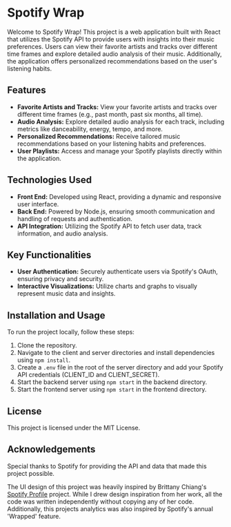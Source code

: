 # Spotify Wrap

Welcome to Spotify Wrap! This project is a web application built with React that utilizes the Spotify API to provide users with insights into their music preferences. Users can view their favorite artists and tracks over different time frames and explore detailed audio analysis of their music. Additionally, the application offers personalized recommendations based on the user's listening habits.

## Features

- **Favorite Artists and Tracks:** View your favorite artists and tracks over different time frames (e.g., past month, past six months, all time).
- **Audio Analysis:** Explore detailed audio analysis for each track, including metrics like danceability, energy, tempo, and more.
- **Personalized Recommendations:** Receive tailored music recommendations based on your listening habits and preferences.
- **User Playlists:** Access and manage your Spotify playlists directly within the application.

## Technologies Used

- **Front End:** Developed using React, providing a dynamic and responsive user interface.
- **Back End:** Powered by Node.js, ensuring smooth communication and handling of requests and authentication.
- **API Integration:** Utilizing the Spotify API to fetch user data, track information, and audio analysis.

## Key Functionalities

- **User Authentication:** Securely authenticate users via Spotify's OAuth, ensuring privacy and security.
- **Interactive Visualizations:** Utilize charts and graphs to visually represent music data and insights.

## Installation and Usage

To run the project locally, follow these steps:

1. Clone the repository.
2. Navigate to the client and server directories and install dependencies using `npm install`.
3. Create a `.env` file in the root of the server directory and add your Spotify API credentials (CLIENT_ID and CLIENT_SECRET).
4. Start the backend server using `npm start` in the backend directory.
5. Start the frontend server using `npm start` in the frontend directory.

## License

This project is licensed under the MIT License.

## Acknowledgements

Special thanks to Spotify for providing the API and data that made this project possible.

The UI design of this project was heavily inspired by Brittany Chiang's [Spotify Profile](https://spotify-profile.herokuapp.com/) project. While I drew design inspiration from her work, all the code was written independently without copying any of her code. Additionally, this projects analytics was also inspired by Spotify's annual 'Wrapped' feature.
